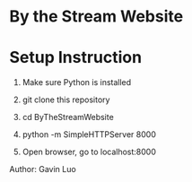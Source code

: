 # By the Stream Website

# Setup Instruction

1. Make sure Python is installed

2. git clone this repository

3. cd ByTheStreamWebsite

4. python -m SimpleHTTPServer 8000

5. Open browser, go to localhost:8000

Author: Gavin Luo